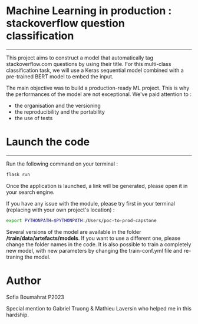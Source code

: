 # Machine Learning in production : stackoverflow question classification

---

This project aims to construct a model that automatically tag stackoverflow.com questions by using their title. For this multi-class classification task, we will use a Keras sequential model combined with a pre-trained BERT model to embed the input.

The main objective was to build a production-ready ML project. This is why the performances of the model are not exceptional. We've paid attention to :
- the organisation and the versioning 
- the reproducibility and the portability
- the use of tests
# Launch the code

---

Run the following command on your terminal : 
```bash
flask run
```
Once the application is launched, a link will be generated, please open it in your search engine.

If you have any issue with the module, please try first in your terminal (replacing with your own project's location) :

```bash
export PYTHONPATH=$PYTHONPATH:/Users/poc-to-prod-capstone
```

Several versions of the model are available in the folder **/train/data/artefacts/models**. If you want to use a different one, please change the folder names in the code. It is also possible to train a completely new model, with new parameters by changing the train-conf.yml file and re-traning the model.

# Author
Sofia Boumahrat P2023

Special mention to Gabriel Truong & Mathieu Laversin who helped me in this hardship.
